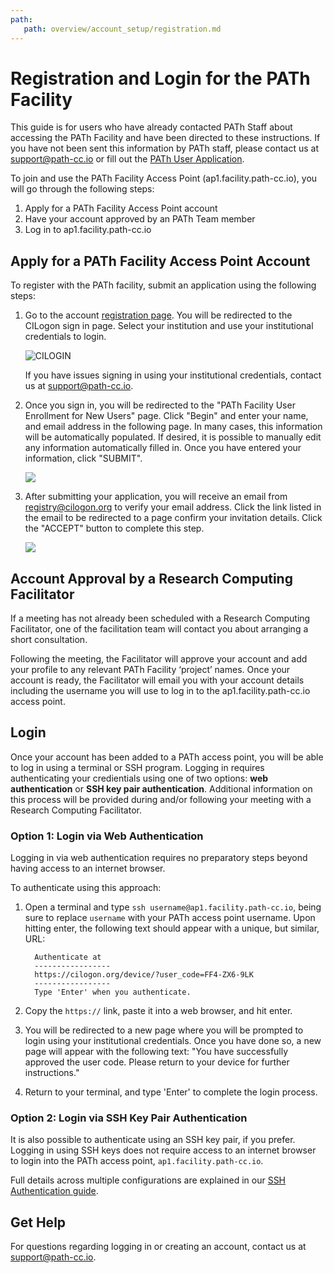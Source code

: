 ```yaml
---
path:
   path: overview/account_setup/registration.md
---
```


# Registration and Login for the PATh Facility

This guide is for users who have already contacted PATh Staff about accessing the 
PATh Facility and have been directed to these instructions. If you have not been 
sent this information by PATh staff, please contact us at support@path-cc.io or 
fill out the [PATh User Application](/application). 

To join and use the PATh Facility Access Point (ap1.facility.path-cc.io), you will go through the following steps:

1. Apply for a PATh Facility Access Point account
1. Have your account approved by an PATh Team member
1. Log in to ap1.facility.path-cc.io

## Apply for a PATh Facility Access Point Account

To register with the PATh facility, submit an application using the following steps:

1. Go to the account [registration page](https://registry.cilogon.org/registry/co_petitions/start/coef:263). You will be redirected to the CILogon sign in page. Select your institution and use your institutional credentials to login.

      ![CILOGIN](../../assets/PATh/registration/cilogon.png)
   
      If you have issues signing in using your institutional credentials, contact us 
at [support@path-cc.io](mailto:support@path-cc.io).


1. Once you sign in, you will be redirected to the "PATh Facility User Enrollment for New Users" page. Click "Begin" and enter your name, and email address in the following page. In many cases, this information will be automatically populated. If desired, it is possible to manually edit any information automatically filled in. Once you have entered your information, click "SUBMIT".

   
      ![](../../assets/PATh/registration/comanage-enrollment-form.png)


1. After submitting your application, you will receive an email from [registry@cilogon.org](mailto:registry@cilogon.org) to verify your email address. Click the link listed in the email to be redirected to a page confirm your invitation details. Click the "ACCEPT" button to complete this step.

   
      ![](../../assets/PATh/registration/comanage-email-verification-form.png)

## Account Approval by a Research Computing Facilitator

If a meeting has not already been scheduled with a Research Computing Facilitator, one of the facilitation team will contact you about arranging a short consultation.

Following the meeting, the Facilitator will approve your account and add your profile to any relevant PATh Facility ‘project’ names. Once your account is ready, the Facilitator will email you with your account details including the username you will use to log in to the ap1.facility.path-cc.io access point.  

## Login

Once your account has been added to a PATh access point, you will be able to log in using a terminal or SSH program. Logging in requires authenticating your credientials using one of two options: __web authentication__ or __SSH key pair authentication__. Additional information on this process will be provided during and/or following your meeting with a Research Computing Facilitator.

### Option 1: Login via Web Authentication

Logging in via web authentication requires no preparatory steps beyond having access to an internet browser. 

To authenticate using this approach: 

1. Open a terminal and type `ssh username@ap1.facility.path-cc.io`, being sure to replace `username` with your PATh access point username. Upon hitting enter, the following text should appear with a unique, but similar, URL: 


         Authenticate at
         -----------------
         https://cilogon.org/device/?user_code=FF4-ZX6-9LK
         -----------------
         Type 'Enter' when you authenticate.


2. Copy the `https://` link, paste it into a web browser, and hit enter.  

3. You will be redirected to a new page where you will be prompted to login using your institutional credentials. Once you have done so, a new page will appear with the following text: "You have successfully approved the user code. Please return to your device for further instructions."

4. Return to your terminal, and type 'Enter' to complete the login process. 


### Option 2: Login via SSH Key Pair Authentication

It is also possible to authenticate using an SSH key pair, if you prefer. Logging in using SSH keys does not require access to an internet browser to login into the PATh access point, `ap1.facility.path-cc.io`. 

Full details across multiple configurations are explained in our 
[SSH Authentication guide](../../overview/account_setup/generate-add-sshkey.md).

## Get Help

For questions regarding logging in or creating an account, contact us at  
[support@path-cc.io](mailto:support@path-cc.io).
